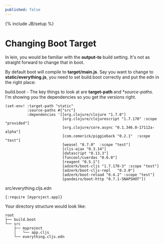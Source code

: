 ```yaml
---
published: false
---
```


{% include JB/setup %}

Changing Boot Target
====================
In lein, you would be familiar with the **output-to** build setting. It's not as straight forward to change that in boot.

By default boot will compile to **target/main.js**. Say you want to change to **static/everything.js**, you need to set build.boot correctly and put the edn in the right place:

build.boot - The key things to look at are **target-path** and **source-paths*. I'm showing you the dependencies so you get the versions right.

    (set-env! :target-path "static"
              :source-paths #{"src"}
              :dependencies '[[org.clojure/clojure "1.7.0"]
                              [org.clojure/clojurescript "1.7.170" :scope "provided"]
                              [org.clojure/core.async "0.1.346.0-17112a-alpha"]
                              [com.cemerick/piggieback "0.2.1"  :scope "test"]
                              [weasel "0.7.0"  :scope "test"]
                              [cljs-ajax "0.3.14"]
                              [datascript "0.13.3"]
                              [funcool/cuerdas "0.6.0"]
                              [reagent "0.5.1"]
                              [adzerk/boot-cljs "1.7.170-3" :scope "test"]
                              [adzerk/boot-cljs-repl   "0.3.0"]
                              [adzerk/boot-reload "0.4.2" :scope "test"]
                              [pandeiro/boot-http "0.7.1-SNAPSHOT"])

src/everything.cljs.edn

    {:require [myproject.app]}

Your directory structure would look like:

    root
    ├── build.boot
    └── src
        ├── myproject
        │   └── app.cljs
        └── everything.cljs.edn